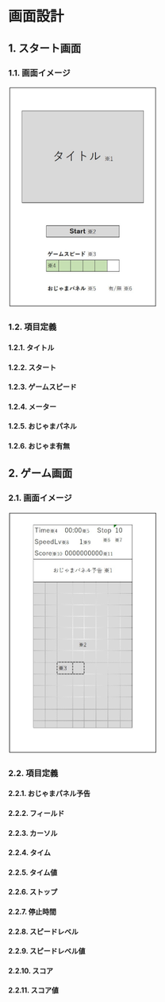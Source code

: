 # 画面設計

## 1. スタート画面

### 1.1. 画面イメージ

<img src="image/スタート画面.jpg" width="300px"/>

### 1.2. 項目定義

#### 1.2.1. タイトル

#### 1.2.2. スタート

#### 1.2.3. ゲームスピード

#### 1.2.4. メーター

#### 1.2.5. おじゃまパネル

#### 1.2.6. おじゃま有無

## 2. ゲーム画面

### 2.1. 画面イメージ

<img src="image/ゲーム画面.jpg" width="300px"/>

### 2.2. 項目定義

#### 2.2.1. おじゃまパネル予告

#### 2.2.2. フィールド

#### 2.2.3. カーソル

#### 2.2.4. タイム

#### 2.2.5. タイム値

#### 2.2.6. ストップ

#### 2.2.7. 停止時間

#### 2.2.8. スピードレベル

#### 2.2.9. スピードレベル値

#### 2.2.10. スコア

#### 2.2.11. スコア値
